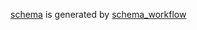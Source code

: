 [schema](https://github.com/exorde-labs/exorde/schema/schema.json) is generated by [schema_workflow](https://github.com/exorde-labs/exorde/.github/workflows/ipfs_schema.yml)
